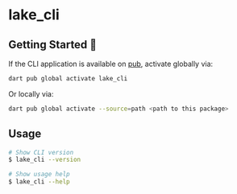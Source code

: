 # lake_cli

## Getting Started 🚀

If the CLI application is available on [pub](https://pub.dev), activate globally via:

```sh
dart pub global activate lake_cli
```

Or locally via:

```sh
dart pub global activate --source=path <path to this package>
```

## Usage

```sh
# Show CLI version
$ lake_cli --version

# Show usage help
$ lake_cli --help
```